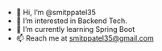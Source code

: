 - 👋 Hi, I’m @smitppatel35
- 👀 I’m interested in Backend Tech.
- 🌱 I’m currently learning Spring Boot
- 📫 Reach me at smitppatel35@gmail.com

<!---
smitppatel35/smitppatel35 is a ✨ special ✨ repository because its `README.md` (this file) appears on your GitHub profile.
You can click the Preview link to take a look at your changes.
--->

